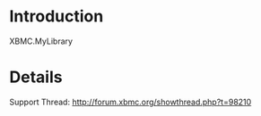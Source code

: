 # Introduction #

XBMC.MyLibrary


# Details #

Support Thread: http://forum.xbmc.org/showthread.php?t=98210